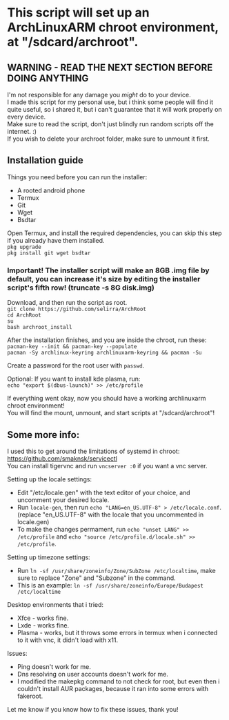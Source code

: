 # This script will set up an ArchLinuxARM chroot environment, at "/sdcard/archroot".

## WARNING - READ THE NEXT SECTION BEFORE DOING ANYTHING

I'm not responsible for any damage you *might* do to your device.  
I made this script for my personal use, but i think some people will find it quite useful, so i shared it, but i can't guarantee that it will work properly on every device.  
Make sure to read the script, don't just blindly run random scripts off the internet. :)  
If you wish to delete your archroot folder, make sure to unmount it first.


## Installation guide

Things you need before you can run the installer:  
* A rooted android phone
* Termux
* Git
* Wget
* Bsdtar  

Open Termux, and install the required dependencies, you can skip this step if you already have them installed.  
`pkg upgrade`  
`pkg install git wget bsdtar`  

### Important! The installer script will make an 8GB .img file by default, you can increase it's size by editing the installer script's fifth row! (truncate -s 8G disk.img)

Download, and then run the script as root.  
`git clone https://github.com/selirra/ArchRoot`  
`cd ArchRoot`  
`su`  
`bash archroot_install`  

After the installation finishes, and you are inside the chroot, run these:  
`pacman-key --init && pacman-key --populate`  
`pacman -Sy archlinux-keyring archlinuxarm-keyring && pacman -Su`  

Create a password for the root user with `passwd`.  

Optional: If you want to install kde plasma, run:  
`echo "export $(dbus-launch)" >> /etc/profile`  

If everything went okay, now you should have a working archlinuxarm chroot environment!  
You will find the mount, unmount, and start scripts at "/sdcard/archroot"!  

## Some more info:  

I used this to get around the limitations of systemd in chroot: https://github.com/smaknsk/servicectl  
You can install tigervnc and run `vncserver :0` if you want a vnc server.  

Setting up the locale settings:  
* Edit "/etc/locale.gen" with the text editor of your choice, and uncomment your desired locale.  
* Run `locale-gen`, then run `echo "LANG=en_US.UTF-8" > /etc/locale.conf`. (replace "en_US.UTF-8" with the locale that you uncommented in locale.gen)  
* To make the changes permament, run `echo "unset LANG" >> /etc/profile` and `echo "source /etc/profile.d/locale.sh" >> /etc/profile`.  

Setting up timezone settings:
* Run `ln -sf /usr/share/zoneinfo/Zone/SubZone /etc/localtime`, make sure to replace "Zone" and "Subzone" in the command.
* This is an example: `ln -sf /usr/share/zoneinfo/Europe/Budapest /etc/localtime`

Desktop environments that i tried:  
* Xfce - works fine.
* Lxde - works fine.
* Plasma - works, but it throws some errors in termux when i connected to it with vnc, it didn't load with x11.  

Issues:  
* Ping doesn't work for me.
* Dns resolving on user accounts doesn't work for me.
* I modified the makepkg command to not check for root, but even then i couldn't install AUR packages, because it ran into some errors with fakeroot.  

Let me know if you know how to fix these issues, thank you!
